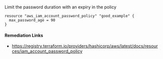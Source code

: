 
Limit the password duration with an expiry in the policy

```hcl
resource "aws_iam_account_password_policy" "good_example" {
  max_password_age = 90
}
```

#### Remediation Links
 - https://registry.terraform.io/providers/hashicorp/aws/latest/docs/resources/iam_account_password_policy
        